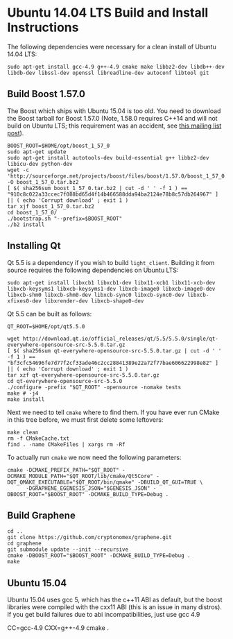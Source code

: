 # Ubuntu 14.04 LTS Build and Install Instructions
The following dependencies were necessary for a clean install of Ubuntu 14.04 LTS:

    sudo apt-get install gcc-4.9 g++-4.9 cmake make libbz2-dev libdb++-dev libdb-dev libssl-dev openssl libreadline-dev autoconf libtool git

## Build Boost 1.57.0 

The Boost which ships with Ubuntu 15.04 is too old.  You need to download the Boost tarball for Boost 1.57.0
(Note, 1.58.0 requires C++14 and will not build on Ubuntu LTS; this requirement was an accident, see [this mailing list post](http://boost.2283326.n4.nabble.com/1-58-1-bugfix-release-necessary-td4674686.html)).

    BOOST_ROOT=$HOME/opt/boost_1_57_0
    sudo apt-get update
    sudo apt-get install autotools-dev build-essential g++ libbz2-dev libicu-dev python-dev
    wget -c 'http://sourceforge.net/projects/boost/files/boost/1.57.0/boost_1_57_0.tar.bz2/download' -O boost_1_57_0.tar.bz2
    [ $( sha256sum boost_1_57_0.tar.bz2 | cut -d ' ' -f 1 ) == "910c8c022a33ccec7f088bd65d4f14b466588dda94ba2124e78b8c57db264967" ] || ( echo 'Corrupt download' ; exit 1 )
    tar xjf boost_1_57_0.tar.bz2
    cd boost_1_57_0/
    ./bootstrap.sh "--prefix=$BOOST_ROOT"
    ./b2 install

## Installing Qt

Qt 5.5 is a dependency if you wish to build `light_client`.  Building it from source
requires the following dependencies on Ubuntu LTS:

    sudo apt-get install libxcb1 libxcb1-dev libx11-xcb1 libx11-xcb-dev libxcb-keysyms1 libxcb-keysyms1-dev libxcb-image0 libxcb-image0-dev libxcb-shm0 libxcb-shm0-dev libxcb-sync0 libxcb-sync0-dev libxcb-xfixes0-dev libxrender-dev libxcb-shape0-dev

Qt 5.5 can be built as follows:

    QT_ROOT=$HOME/opt/qt5.5.0

    wget http://download.qt.io/official_releases/qt/5.5/5.5.0/single/qt-everywhere-opensource-src-5.5.0.tar.gz
    [ $( sha256sum qt-everywhere-opensource-src-5.5.0.tar.gz | cut -d ' ' -f 1 ) == "bf3cfc54696fe7d77f2cf33ade46c2cc28841389e22a72f77bae606622998e82" ] || ( echo 'Corrupt download' ; exit 1 )
    tar xzf qt-everywhere-opensource-src-5.5.0.tar.gz
    cd qt-everywhere-opensource-src-5.5.0
    ./configure -prefix "$QT_ROOT" -opensource -nomake tests
    make # -j4
    make install

Next we need to tell `cmake` where to find them.  If you have ever run CMake in this tree before, we must first delete some leftovers:

    make clean
    rm -f CMakeCache.txt
    find . -name CMakeFiles | xargs rm -Rf

To actually run `cmake` we now need the following parameters:

    cmake -DCMAKE_PREFIX_PATH="$QT_ROOT" -DCMAKE_MODULE_PATH="$QT_ROOT/lib/cmake/Qt5Core" -DQT_QMAKE_EXECUTABLE="$QT_ROOT/bin/qmake" -DBUILD_QT_GUI=TRUE \
          -DGRAPHENE_EGENESIS_JSON="$GENESIS_JSON" -DBOOST_ROOT="$BOOST_ROOT" -DCMAKE_BUILD_TYPE=Debug .

## Build Graphene 

    cd ..
    git clone https://github.com/cryptonomex/graphene.git
    cd graphene
    git submodule update --init --recursive
    cmake -DBOOST_ROOT="$BOOST_ROOT" -DCMAKE_BUILD_TYPE=Debug .
    make 

## Ubuntu 15.04
Ubuntu 15.04 uses gcc 5, which has the c++11 ABI as default, but the boost libraries were compiled with the cxx11 ABI (this is an issue in many distros). If you get build failures due to abi incompatibilities, just use gcc 4.9

   CC=gcc-4.9 CXX=g++-4.9 cmake .
